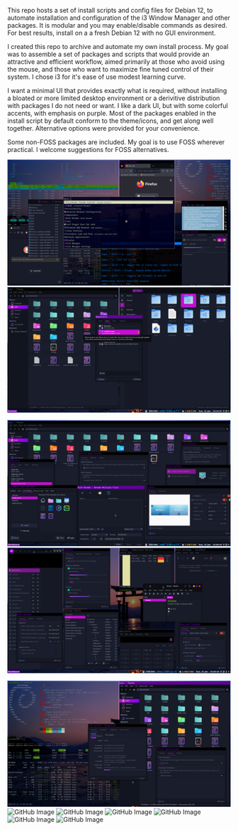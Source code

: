 This repo hosts a set of install scripts and config files for Debian 12, to automate installation and configuration of the i3 Window Manager and other packages. It is modular and you may enable/disable commands as desired. For best results, install on a a fresh Debian 12 with no GUI environment. 

I created this repo to archive and automate my own install process. My goal was to assemble a set of packages and scripts that would provide an attractive and efficient workflow, aimed primarily at those who avoid using the mouse, and those who want to maximize fine tuned control of their system. I chose i3 for it's ease of use modest learning curve. 

I want a minimal UI that provides exactly what is required, without installing a bloated or more limited desktop environment or a derivitive distribution with packages I do not need or want. I like a dark UI, but with some colorful accents, with emphasis on purple. Most of the packages enabled in the install script by default conform to the theme/icons, and get along well together. Alternative options were provided for your convenience. 

Some non-FOSS packages are included. My goal is to use FOSS wherever practical. I welcome suggestions for FOSS alternatives. 

![GitHub Image](/screenshots/screenshot-20240121-200604Z.png)      ![GitHub Image](/screenshots/screenshot-20240121-201526Z.png)

![GitHub Image](/screenshots/screenshot-20240121-203010Z.png)      ![GitHub Image](/screenshots/screenshot-20240121-204317Z.png)

![GitHub Image](/screenshots/screenshot-20240121-204840Z.png)
![GitHub Image](/screenshots/screenshot-20240121-205053Z.png)
![GitHub Image](/screenshots/screenshot-20240121-205108Z.png)
![GitHub Image](/screenshots/screenshot-20240121-205129Z.png)
![GitHub Image](/screenshots/screenshot-20240121-205140Zc.png)
![GitHub Image](/screenshots/screenshot-20240121-205140Z.png)
![GitHub Image](/screenshots/screenshot-20240121-205217Z.png)
